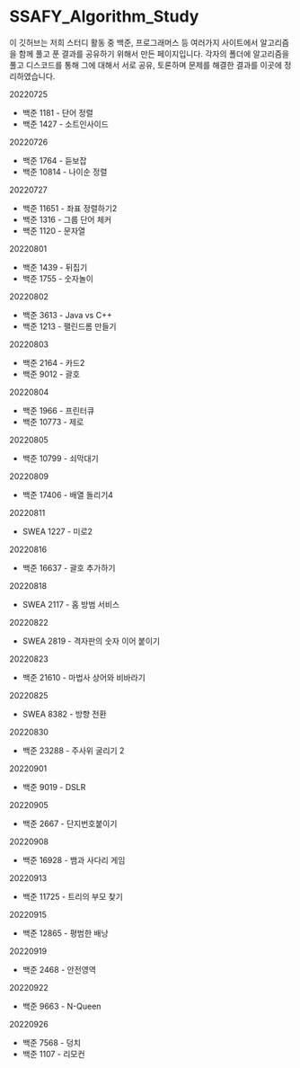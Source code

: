 # SSAFY_Algorithm_Study

이 깃허브는 저희 스터디 활동 중 백준, 프로그래머스 등 여러가지 사이트에서 알고리즘을 함께 풀고 푼 결과를 공유하기 위해서 만든 페이지입니다.
각자의 폴더에 알고리즘을 풀고 디스코드를 통해 그에 대해서 서로 공유, 토론하며 문제를 해결한 결과를 이곳에 정리하였습니다.

20220725 
* 백준 1181 - 단어 정렬
* 백준 1427 - 소트인사이드

20220726
* 백준 1764 - 듣보잡
* 백준 10814 - 나이순 정렬

20220727
* 백준 11651 - 좌표 정렬하기2
* 백준 1316 - 그룹 단어 체커
* 백준 1120 - 문자열

20220801
* 백준 1439 - 뒤집기
* 백준 1755 - 숫자놀이

20220802
* 백준 3613 - Java vs C++
* 백준 1213 - 팰린드롬 만들기

20220803
* 백준 2164 - 카드2
* 백준 9012 - 괄호

20220804
* 백준 1966 - 프린터큐
* 백준 10773 - 제로

20220805
* 백준 10799 - 쇠막대기

20220809
* 백준 17406 - 배열 돌리기4

20220811
* SWEA 1227 - 미로2

20220816
* 백준 16637 - 괄호 추가하기

20220818
* SWEA 2117 - 홈 방범 서비스

20220822
* SWEA 2819 - 격자판의 숫자 이어 붙이기

20220823
* 백준 21610 - 마법사 상어와 비바라기

20220825
* SWEA 8382 - 방향 전환

20220830
* 백준 23288 - 주사위 굴리기 2

20220901
* 백준 9019 - DSLR

20220905
* 백준 2667 - 단지번호붙이기

20220908
* 백준 16928 - 뱀과 사다리 게임

20220913
* 백준 11725 - 트리의 부모 찾기

20220915
* 백준 12865 - 평범한 배낭

20220919
* 백준 2468 - 안전영역

20220922
* 백준 9663 - N-Queen

20220926
* 백준 7568 - 덩치
* 백준 1107 - 리모컨
